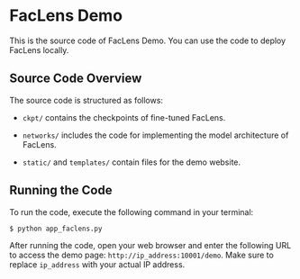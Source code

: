 # FacLens Demo
This is the source code of FacLens Demo. You can use the code to deploy FacLens locally.

## Source Code Overview
The source code is structured as follows:

* `ckpt/` contains the checkpoints of fine-tuned FacLens.

* `networks/` includes the code for implementing the model architecture of FacLens.

* `static/` and `templates/` contain files for the demo website.

## Running the Code
To run the code, execute the following command in your terminal:

```bash
$ python app_faclens.py
```

After running the code, open your web browser and enter the following URL to access the demo page: `http://ip_address:10001/demo`. Make sure to replace `ip_address` with your actual IP address.